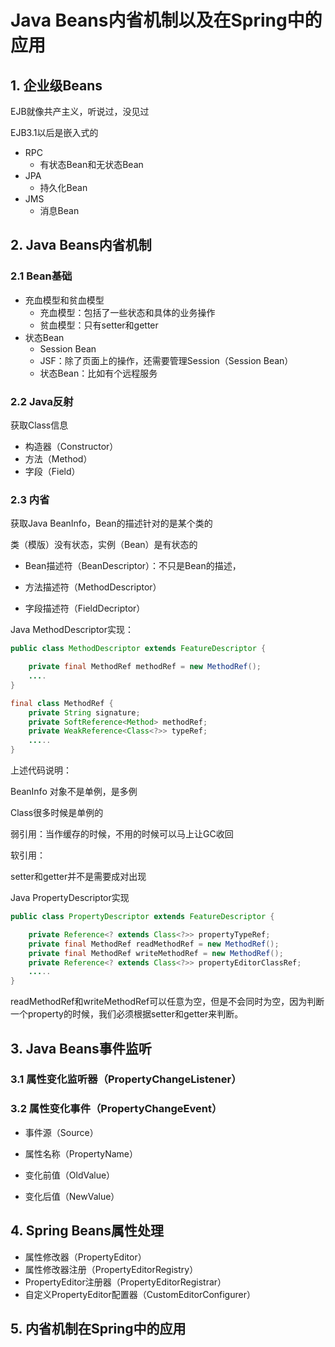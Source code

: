 # Java Beans内省机制以及在Spring中的应用

## 1. 企业级Beans

EJB就像共产主义，听说过，没见过

EJB3.1以后是嵌入式的

- RPC
  - 有状态Bean和无状态Bean
- JPA
  - 持久化Bean
- JMS
  - 消息Bean

## 2. Java Beans内省机制

### 2.1 Bean基础

- 充血模型和贫血模型
  - 充血模型：包括了一些状态和具体的业务操作
  - 贫血模型：只有setter和getter
- 状态Bean
  - Session Bean
  - JSF：除了页面上的操作，还需要管理Session（Session Bean）
  - 状态Bean：比如有个远程服务

### 2.2 Java反射

获取Class信息

- 构造器（Constructor）
- 方法（Method）
- 字段（Field）

### 2.3 内省

获取Java BeanInfo，Bean的描述针对的是某个类的

类（模版）没有状态，实例（Bean）是有状态的

- Bean描述符（BeanDescriptor）：不只是Bean的描述，

- 方法描述符（MethodDescriptor）
- 字段描述符（FieldDecriptor）

Java MethodDescriptor实现：

```java
public class MethodDescriptor extends FeatureDescriptor {

    private final MethodRef methodRef = new MethodRef();
    ....
}    
```

```java
final class MethodRef {
    private String signature;
    private SoftReference<Method> methodRef;
    private WeakReference<Class<?>> typeRef;
    .....
}        
```

上述代码说明：

BeanInfo 对象不是单例，是多例

Class很多时候是单例的

弱引用：当作缓存的时候，不用的时候可以马上让GC收回

软引用：



setter和getter并不是需要成对出现

Java PropertyDescriptor实现

```java
public class PropertyDescriptor extends FeatureDescriptor {

    private Reference<? extends Class<?>> propertyTypeRef;
    private final MethodRef readMethodRef = new MethodRef();
    private final MethodRef writeMethodRef = new MethodRef();
    private Reference<? extends Class<?>> propertyEditorClassRef;
    .....
}        
```

readMethodRef和writeMethodRef可以任意为空，但是不会同时为空，因为判断一个property的时候，我们必须根据setter和getter来判断。

## 3. Java Beans事件监听

### 3.1 属性变化监听器（PropertyChangeListener）

### 3.2 属性变化事件（PropertyChangeEvent）

- 事件源（Source）

- 属性名称（PropertyName）

- 变化前值（OldValue）

- 变化后值（NewValue）

## 4. Spring Beans属性处理

- 属性修改器（PropertyEditor）
- 属性修改器注册（PropertyEditorRegistry）
- PropertyEditor注册器（PropertyEditorRegistrar）
- 自定义PropertyEditor配置器（CustomEditorConfigurer）

## 5. 内省机制在Spring中的应用
